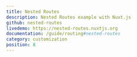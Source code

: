 ```yaml
---
title: Nested Routes
description: Nested Routes example with Nuxt.js
github: nested-routes
livedemo: https://nested-routes.nuxtjs.org
documentation: /guide/routing#nested-routes
category: customization
position: 8
---
```


